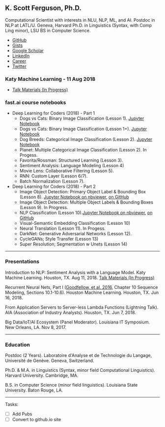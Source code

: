 ## K. Scott Ferguson, Ph.D.

Computational Scientist with interests in NLU, NLP, ML, and AI. Postdoc in NLP at LATL/U. Geneva, Harvard Ph.D. in Linguistics (Syntax, with Comp Ling minor), LSU BS in Computer Science.

  * [GitHub](https://github.com/ksferguson/home)
  * [Gists](https://gist.github.com/ksferguson)
  * [Google Scholar](https://scholar.google.com/citations?user=bPUb6hcAAAAJ&hl=en)
  * [LinkedIn](https://www.linkedin.com/in/kscottferguson)
  * [Career](https://careerwebfolio.com/scottferguson)
  * [Twitter](https://twitter.com/ksferguson)


### Katy Machine Learning - 11 Aug 2018
  * [Talk Materials (In Progress)](https://github.com/ksferguson/home/tree/master/katyml)

### fast.ai course notebooks

  * Deep Learning for Coders (2018) - Part 1
    * Dogs vs Cats: Binary Image Classification (Lesson 1). [Jupyter Notebook](https://github.com/ksferguson/home/blob/master/nbs/fastai-BC-Dogs-Cats.ipynb)
    * Dogs vs Cats: Binary Image Classification (Lesson 1+). [Jupyter Notebook](https://github.com/ksferguson/home/blob/master/nbs/fastai-BC-Dogs-Cats-KMCL.ipynb)
    * Dog Breeds: Categorical Image Classification (Lesson 2). [Jupyter Notebook](https://github.com/ksferguson/home/blob/master/nbs/fastai-MC-Dog-Breeds.ipynb)
    * Planet: Multiple Categorical Image Classification (Lesson 2). In Progess.
    * Favorita/Rossman: Structured Learning (Lesson 3).
    * Sentiment Analysis: Language Modeling (Lesson 4)
    * Movie Lens: Collaborative Filtering (Lesson 5).
    * RNN: Custom Layer (Lesson 6/7).
    * Batch Normalization (Lesson 7).
  * Deep Learning for Coders (2018) - Part 2
    * Image Object Detection: Primary Object Label & Bounding Box (Lesson 8). [Jupyter Notebook on nbviewer](https://nbviewer.jupyter.org/github/ksferguson/home/blob/master/nbs/fast.ai%20DL2%20L8%20Object%20Detection.ipynb), [on GitHub](https://github.com/ksferguson/home/blob/master/nbs/fast.ai%20DL2%20L8%20Object%20Detection.ipynb)
    * Image Object Detection: Multiple Object Labels & Bounding Boxes (Lesson 9). In Progress.
    * NLP Classification (Lesson 10).[Jupyter Notebook on nbviewer](https://nbviewer.jupyter.org/github/ksferguson/home/blob/master/nbs/fast.ai%20DL2%20L10%20Language%20Model%20%26%20Classification.ipynb), [on GitHub](https://github.com/ksferguson/home/blob/master/nbs/fast.ai%20DL2%20L10%20Language%20Model%20%26%20Classification.ipynb)
    * Visual-Semantic Embedding Classification (Lesson 10)
    * Neural Translation (Lesson 11). In Progess.
    * DarkNet: Generative Adversarial Networks (Lesson 12).  
    * CycleGANs; Style Transfer (Lesson 13)
    * Super Resolution; Segmentation w Unets (Lesson 14)

---

### Presentations

Introduction to NLP: Sentiment Analysis with a Language Model. Katy Machine Learning. Houston, TX. Aug 11, 2018. [Talk Materials (In Progress)](https://github.com/ksferguson/home/tree/master/katyml)

Recurrent Neural Nets, Part I ([Goodfellow, et al. 2016](http://www.deeplearningbook.org/contents/rnn.html), Chapter 10 Sequence Modeling, Sections 10.1-10.6). Houston Machine Learning. Houston, TX. Jun 16, 2018.

From Application Servers to Server-less Lambda Functions (Lightning Talk). AIA (Association of Industry Analysts). Houston, TX. Jun 7, 2018.

Big Data/IoT/AI Ecosystem (Panel Moderator). Louisiana IT Symposium. New Orleans, LA. Nov 8, 2017.

---

### Education

Postdoc (2 Years). Laboratoire d'Analyse et de Technologie du Langage, Université de Genève. Geneva, Switzerland.

Ph.D. & M.A. in Linguistics (Syntax, minor field Computational Linguistics). Harvard University. Cambridge, MA.

B.S. in Computer Science (minor field linguistics). Louisiana State University. Baton Rouge, LA.

---
Tasks:

  * [ ] Add Pubs
  * [ ] Convert to github.io site
